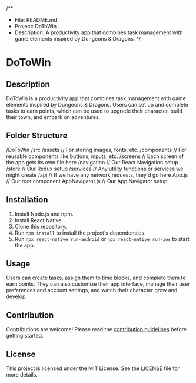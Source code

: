 /**
 * File: README.md
 * Project: DoToWin
 * Description: A productivity app that combines task management with game elements inspired by Dungeons & Dragons.
 */

# DoToWin

## Description

DoToWin is a productivity app that combines task management with game elements inspired by Dungeons & Dragons. Users can set up and complete tasks to earn points, which can be used to upgrade their character, build their town, and embark on adventures.

## Folder Structure

/DoToWin
 /src
  /assets       // For storing images, fonts, etc.
  /components   // For reusable components like buttons, inputs, etc.
  /screens      // Each screen of the app gets its own file here
  /navigation   // Our React Navigation setup
  /store        // Our Redux setup
  /services     // Any utility functions or services we might create
  /api          // If we have any network requests, they'd go here
  App.js          // Our root component
  AppNavigator.js // Our App Navigator setup


## Installation

1. Install Node.js and npm.
2. Install React Native.
3. Clone this repository.
4. Run `npm install` to install the project's dependencies.
5. Run `npx react-native run-android` or `npx react-native run-ios` to start the app.

## Usage

Users can create tasks, assign them to time blocks, and complete them to earn points. They can also customize their app interface, manage their user preferences and account settings, and watch their character grow and develop.

## Contribution

Contributions are welcome! Please read the [contribution guidelines](CONTRIBUTING.md) before getting started.

## License

This project is licensed under the MIT License. See the [LICENSE](LICENSE.md) file for more details.
